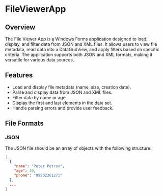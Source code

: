 # FileViewerApp

## Overview
The File Viewer App is a Windows Forms application designed to load, display, and filter data from JSON and XML files. It allows users to view file metadata, read data into a DataGridView, and apply filters based on specific criteria. The application supports both JSON and XML formats, making it versatile for various data sources.

## Features
- Load and display file metadata (name, size, creation date).
- Parse and display data from JSON and XML files.
- Filter data by name or age.
- Display the first and last elements in the data set.
- Handle parsing errors and provide user feedback.

## File Formats

### JSON
The JSON file should be an array of objects with the following structure:
```json
[
  {
    "name": "Peter Petrov",
    "age": 30,
    "phone": "89502361271"
  },
  ...
]